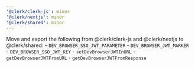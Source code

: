 ```yaml
---
'@clerk/clerk-js': minor
'@clerk/nextjs': minor
'@clerk/shared': minor
---
```


Move and export the following from @clerk/clerk-js and @clerk/nextjs to @clerk/shared:
    - `DEV_BROWSER_SSO_JWT_PARAMETER`
    - `DEV_BROWSER_JWT_MARKER`
    - `DEV_BROWSER_SSO_JWT_KEY`
    - `setDevBrowserJWTInURL`
    - `getDevBrowserJWTFromURL`
    - `getDevBrowserJWTFromResponse`
